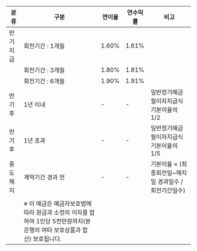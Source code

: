 | 분류     | 구분               | 연이율 | 연수익률 | 비고                                                 |
|----------|--------------------|--------|----------|------------------------------------------------------|
| 만기지급 | 회전기간 : 1개월   | 1.60%  | 1.61%    |                                                      |
|          | 회전기간 : 3개월   | 1.80%  | 1.81%    |                                                      |
|          | 회전기간 : 6개월   | 1.90%  | 1.91%    |                                                      |
| 만기후   | 1년 이내           | -      | -        | 일반정기예금 월이자지급식 기본이율의 1/2           |
| 만기후   | 1년 초과           | -      | -        | 일반정기예금 월이자지급식 기본이율의 1/5           |
| 중도해지 | 계약기간 경과 전   | -      | -        | 기본이율 × (최종회전일~해지일 경과일수 / 회전기간일수) |
|          |                    |        |          |                                                      |
|          | ※ 이 예금은 예금자보호법에 따라 원금과 소정의 이자를 합하여 1인당 5천만원까지(본 은행의 여타 보호상품과 합산) 보호됩니다. | | |